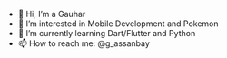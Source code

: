- 👋 Hi, I’m a Gauhar
- 👀 I’m interested in Mobile Development and Pokemon
- 🌱 I’m currently learning Dart/Flutter and Python
- 📫 How to reach me: @g_assanbay

<!---
assanbayg/assanbayg is a ✨ special ✨ repository because its `README.md` (this file) appears on your GitHub profile.
You can click the Preview link to take a look at your changes.
--->
